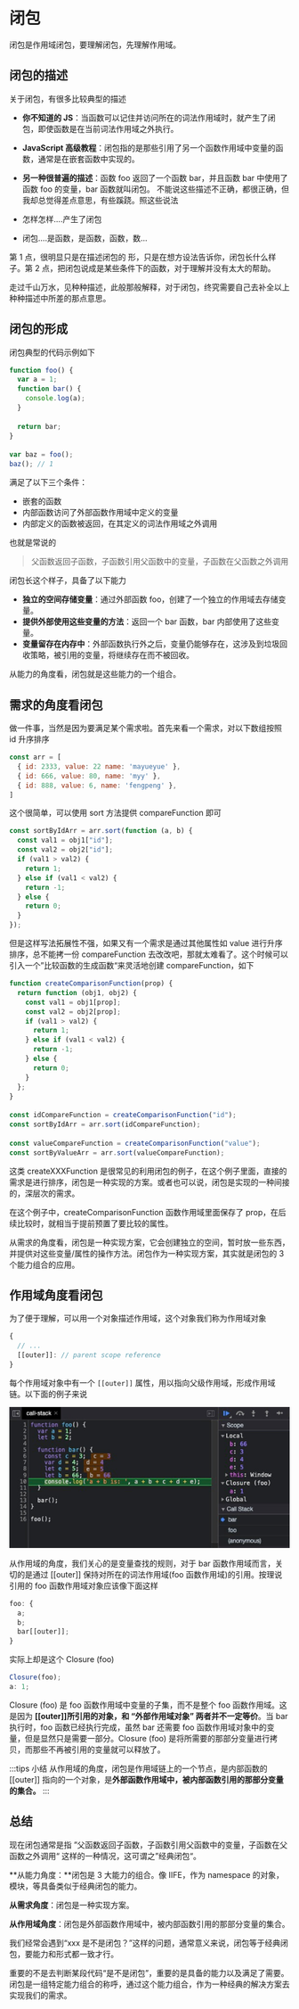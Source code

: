 # 闭包

闭包是作用域闭包，要理解闭包，先理解作用域。

## 闭包的描述

关于闭包，有很多比较典型的描述

- **你不知道的 JS**：当函数可以记住并访问所在的词法作用域时，就产生了闭包，即使函数是在当前词法作用域之外执行。

- **JavaScript 高级教程**：闭包指的是那些引用了另一个函数作用域中变量的函数，通常是在嵌套函数中实现的。
- **另一种很普遍的描述**：函数 foo 返回了一个函数 bar，并且函数 bar 中使用了函数 foo 的变量，bar 函数就叫闭包。
  不能说这些描述不正确，都很正确，但我却总觉得差点意思，有些蹊跷。照这些说法

- 怎样怎样....产生了闭包
- 闭包....是函数，是函数，函数，数...

第 1 点，很明显只是在描述闭包的 形，只是在想方设法告诉你，闭包长什么样子。第 2 点，把闭包说成是某些条件下的函数，对于理解并没有太大的帮助。

走过千山万水，见种种描述，此般那般解释，对于闭包，终究需要自己去补全以上种种描述中所差的那点意思。

## 闭包的形成

闭包典型的代码示例如下

```js
function foo() {
  var a = 1;
  function bar() {
    console.log(a);
  }

  return bar;
}

var baz = foo();
baz(); // 1
```

满足了以下三个条件：

- 嵌套的函数
- 内部函数访问了外部函数作用域中定义的变量
- 内部定义的函数被返回，在其定义的词法作用域之外调用

也就是常说的

> 父函数返回子函数，子函数引用父函数中的变量，子函数在父函数之外调用

闭包长这个样子，具备了以下能力

- **独立的空间存储变量**：通过外部函数 foo，创建了一个独立的作用域去存储变量。
- **提供外部使用这些变量的方法**：返回一个 bar 函数，bar 内部使用了这些变量。
- **变量留存在内存中**：外部函数执行外之后，变量仍能够存在，这涉及到垃圾回收策略，被引用的变量，将继续存在而不被回收。

从能力的角度看，闭包就是这些能力的一个组合。

## 需求的角度看闭包

做一件事，当然是因为要满足某个需求啦。首先来看一个需求，对以下数组按照 id 升序排序

```js
const arr = [
  { id: 2333, value: 22 name: 'mayueyue' },
  { id: 666, value: 80, name: 'myy' },
  { id: 888, value: 6, name: 'fengpeng' },
]
```

这个很简单，可以使用 sort 方法提供 compareFunction 即可

```js
const sortByIdArr = arr.sort(function (a, b) {
  const val1 = obj1["id"];
  const val2 = obj2["id"];
  if (val1 > val2) {
    return 1;
  } else if (val1 < val2) {
    return -1;
  } else {
    return 0;
  }
});
```

但是这样写法拓展性不强，如果又有一个需求是通过其他属性如 value 进行升序排序，总不能拷一份 compareFunction 去改改吧，那就太难看了。这个时候可以引入一个”比较函数的生成函数“来灵活地创建 compareFunction，如下

```js
function createComparisonFunction(prop) {
  return function (obj1, obj2) {
    const val1 = obj1[prop];
    const val2 = obj2[prop];
    if (val1 > val2) {
      return 1;
    } else if (val1 < val2) {
      return -1;
    } else {
      return 0;
    }
  };
}

const idCompareFunction = createComparisonFunction("id");
const sortByIdArr = arr.sort(idCompareFunction);

const valueCompareFunction = createComparisonFunction("value");
const sortByValueArr = arr.sort(valueCompareFunction);
```

这类 createXXXFunction 是很常见的利用闭包的例子，在这个例子里面，直接的需求是进行排序，闭包是一种实现的方案。或者也可以说，闭包是实现的一种间接的，深层次的需求。

在这个例子中，createComparisonFunction 函数作用域里面保存了 prop，在后续比较时，就相当于提前预置了要比较的属性。

从需求的角度看，闭包是一种实现方案，它会创建独立的空间，暂时放一些东西，并提供对这些变量/属性的操作方法。闭包作为一种实现方案，其实就是闭包的 3 个能力组合的应用。

## 作用域角度看闭包

为了便于理解，可以用一个对象描述作用域，这个对象我们称为作用域对象

```js
{
  // ...
  [[outer]]: // parent scope reference
}
```

每个作用域对象中有一个 `[[outer]]` 属性，用以指向父级作用域，形成作用域链。以下面的例子来说

![Call Stack](../../images/js/call-stack.jpg)

从作用域的角度，我们关心的是变量查找的规则，对于 bar 函数作用域而言，关切的是通过 [[outer]] 保持对所在的词法作用域(foo 函数作用域)的引用。按理说引用的 foo 函数作用域对象应该像下面这样

```js
foo: {
  a;
  b;
  bar[[outer]];
}
```

实际上却是这个 Closure (foo)

```js
Closure(foo);
a: 1;
```

Closure (foo) 是 foo 函数作用域中变量的子集，而不是整个 foo 函数作用域。这是因为 **[[outer]]所引用的对象，和 “外部作用域对象” 两者并不一定等价**。当 bar 执行时，foo 函数已经执行完成，虽然 bar 还需要 foo 函数作用域对象中的变量，但是显然只是需要一部分。Closure (foo) 是将所需要的那部分变量进行拷贝，而那些不再被引用的变量就可以释放了。

:::tips 小结
从作用域的角度，闭包是作用域链上的一个节点，是内部函数的 [[outer]] 指向的一个对象，是**外部函数作用域中，被内部函数引用的那部分变量的集合。**
:::

## 总结

现在闭包通常是指 ”父函数返回子函数，子函数引用父函数中的变量，子函数在父函数之外调用“ 这样的一种情况，这可谓之”经典闭包“。

**从能力角度：**闭包是 3 大能力的组合。像 IIFE，作为 namespace 的对象，模块，等具备类似于经典闭包的能力。

**从需求角度**：闭包是一种实现方案。

**从作用域角度**：闭包是外部函数作用域中，被内部函数引用的那部分变量的集合。

我们经常会遇到“xxx 是不是闭包？”这样的问题，通常意义来说，闭包等于经典闭包，要能力和形式都一致才行。

重要的不是去判断某段代码“是不是闭包”，重要的是具备的能力以及满足了需要。闭包是一组特定能力组合的称呼，通过这个能力组合，作为一种经典的解决方案去实现我们的需求。

